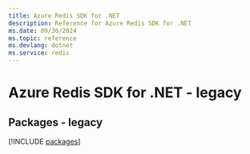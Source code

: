 ```yaml
---
title: Azure Redis SDK for .NET
description: Reference for Azure Redis SDK for .NET
ms.date: 09/30/2024
ms.topic: reference
ms.devlang: dotnet
ms.service: redis
---
```

# Azure Redis SDK for .NET - legacy
## Packages - legacy
[!INCLUDE [packages](redis-index.md)]